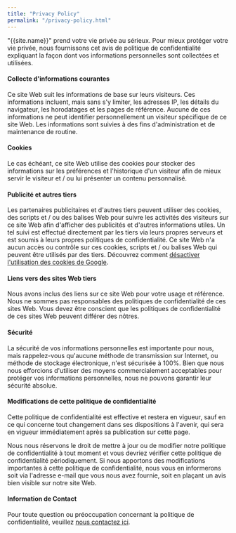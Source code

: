 ```yaml
---
title: "Privacy Policy"
permalink: "/privacy-policy.html"
---
```


"{{site.name}}" prend votre vie privée au sérieux. Pour mieux protéger votre vie privée, nous fournissons cet avis de politique de confidentialité expliquant la façon dont vos informations personnelles sont collectées et utilisées.

#### Collecte d'informations courantes

Ce site Web suit les informations de base sur leurs visiteurs. Ces informations incluent, mais sans s'y limiter, les adresses IP, les détails du navigateur, les horodatages et les pages de référence. Aucune de ces informations ne peut identifier personnellement un visiteur spécifique de ce site Web. Les informations sont suivies à des fins d'administration et de maintenance de routine.

#### Cookies

Le cas échéant, ce site Web utilise des cookies pour stocker des informations sur les préférences et l'historique d'un visiteur afin de mieux servir le visiteur et / ou lui présenter un contenu personnalisé.

#### Publicité et autres tiers

Les partenaires publicitaires et d'autres tiers peuvent utiliser des cookies, des scripts et / ou des balises Web pour suivre les activités des visiteurs sur ce site Web afin d'afficher des publicités et d'autres informations utiles. Un tel suivi est effectué directement par les tiers via leurs propres serveurs et est soumis à leurs propres politiques de confidentialité. Ce site Web n'a aucun accès ou contrôle sur ces cookies, scripts et / ou balises Web qui peuvent être utilisés par des tiers. Découvrez comment [désactiver l'utilisation des cookies de Google](http://www.google.com/privacy_ads.html).

#### Liens vers des sites Web tiers

Nous avons inclus des liens sur ce site Web pour votre usage et référence. Nous ne sommes pas responsables des politiques de confidentialité de ces sites Web. Vous devez être conscient que les politiques de confidentialité de ces sites Web peuvent différer des nôtres.

#### Sécurité

La sécurité de vos informations personnelles est importante pour nous, mais rappelez-vous qu'aucune méthode de transmission sur Internet, ou méthode de stockage électronique, n'est sécurisée à 100%. Bien que nous nous efforcions d'utiliser des moyens commercialement acceptables pour protéger vos informations personnelles, nous ne pouvons garantir leur sécurité absolue.

#### Modifications de cette politique de confidentialité

Cette politique de confidentialité est effective et restera en vigueur, sauf en ce qui concerne tout changement dans ses dispositions à l'avenir, qui sera en vigueur immédiatement après sa publication sur cette page.

Nous nous réservons le droit de mettre à jour ou de modifier notre politique de confidentialité à tout moment et vous devriez vérifier cette politique de confidentialité périodiquement. Si nous apportons des modifications importantes à cette politique de confidentialité, nous vous en informerons soit via l'adresse e-mail que vous nous avez fournie, soit en plaçant un avis bien visible sur notre site Web.

#### Information de Contact

Pour toute question ou préoccupation concernant la politique de confidentialité, veuillez [nous contactez ici]({{site.baseurl}}/contact.html).
